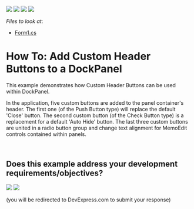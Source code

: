 <!-- default badges list -->
![](https://img.shields.io/endpoint?url=https://codecentral.devexpress.com/api/v1/VersionRange/128616039/12.1.4%2B)
[![](https://img.shields.io/badge/Open_in_DevExpress_Support_Center-FF7200?style=flat-square&logo=DevExpress&logoColor=white)](https://supportcenter.devexpress.com/ticket/details/E3926)
[![](https://img.shields.io/badge/📖_How_to_use_DevExpress_Examples-e9f6fc?style=flat-square)](https://docs.devexpress.com/GeneralInformation/403183)
[![](https://img.shields.io/badge/💬_Leave_Feedback-feecdd?style=flat-square)](#does-this-example-address-your-development-requirementsobjectives)
<!-- default badges end -->
<!-- default file list -->
*Files to look at*:

* [Form1.cs](./CS/CustomHeaderButtonsExample/Form1.cs)
<!-- default file list end -->
# How To: Add Custom Header Buttons to a DockPanel


<p>This example demonstrates how Custom Header Buttons can be used within DockPanel.</p><p>In the application, five custom buttons are added to the panel container's header. The first one (of the Push Button type) will replace the default 'Close' button. The second custom button (of the Check Button type) is a replacement for a default 'Auto Hide' button. The last three custom buttons are united in a radio button group and change text alignment for MemoEdit controls contained within panels.</p>

<br/>


<!-- feedback -->
## Does this example address your development requirements/objectives?

[<img src="https://www.devexpress.com/support/examples/i/yes-button.svg"/>](https://www.devexpress.com/support/examples/survey.xml?utm_source=github&utm_campaign=winforms-docking-display-custom-header-buttons&~~~was_helpful=yes) [<img src="https://www.devexpress.com/support/examples/i/no-button.svg"/>](https://www.devexpress.com/support/examples/survey.xml?utm_source=github&utm_campaign=winforms-docking-display-custom-header-buttons&~~~was_helpful=no)

(you will be redirected to DevExpress.com to submit your response)
<!-- feedback end -->

